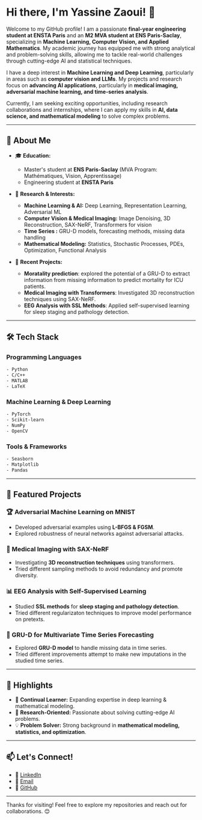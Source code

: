 # Hi there, I'm Yassine Zaoui! 👋

Welcome to my GitHub profile! I am a passionate **final-year engineering student at ENSTA Paris** and an **M2 MVA student at ENS Paris-Saclay**, specializing in **Machine Learning, Computer Vision, and Applied Mathematics**. My academic journey has equipped me with strong analytical and problem-solving skills, allowing me to tackle real-world challenges through cutting-edge AI and statistical techniques.

I have a deep interest in **Machine Learning and Deep Learning**, particularly in areas such as **computer vision and LLMs**. My projects and research focus on **advancing AI applications**, particularly in **medical imaging, adversarial machine learning, and time-series analysis**.

Currently, I am seeking exciting opportunities, including research collaborations and internships, where I can apply my skills in **AI, data science, and mathematical modeling** to solve complex problems.

---

## 🚀 About Me

- 🎓 **Education:**
  - Master's student at **ENS Paris-Saclay** (MVA Program: Mathématiques, Vision, Apprentissage)
  - Engineering student at **ENSTA Paris**
  
- 🔬 **Research & Interests:**
  - **Machine Learning & AI:** Deep Learning, Representation Learning, Adversarial ML
  - **Computer Vision & Medical Imaging:** Image Denoising, 3D Reconstruction, SAX-NeRF, Transformers for vision
  - **Time Series :** GRU-D models, forecasting methods, missing data handling
  - **Mathematical Modeling:** Statistics, Stochastic Processes, PDEs, Optimization, Functional Analysis
  
- 🌟 **Recent Projects:**
  - **Moratality prediction**: explored the potential of a GRU-D to extract information from missing information to predict mortality for ICU patients.
  - **Medical Imaging with Transformers**: Investigated 3D reconstruction techniques using SAX-NeRF.
  - **EEG Analysis with SSL Methods**: Applied self-supervised learning for sleep staging and pathology detection.

---

## 🛠️ Tech Stack

### Programming Languages
```bash
- Python
- C/C++
- MATLAB
- LaTeX
```

### Machine Learning & Deep Learning
```bash
- PyTorch
- Scikit-learn
- NumPy
- OpenCV
```

### Tools & Frameworks
```bash
- Seasborn
- Matplotlib
- Pandas
```

---

## 📂 Featured Projects

### 🏆 Adversarial Machine Learning on MNIST
- Developed adversarial examples using **L-BFGS & FGSM**.
- Explored robustness of neural networks against adversarial attacks.

### 🏥 Medical Imaging with SAX-NeRF
- Investigating **3D reconstruction techniques** using transformers.
- Tried different sampling methods to avoid redundancy and promote diversity.

### 📊 EEG Analysis with Self-Supervised Learning
- Studied **SSL methods** for **sleep staging and pathology detection**.
- Tried different regularizaton techniques to improve model performance on pretexts.

### 🚀 GRU-D for Multivariate Time Series Forecasting
- Explored **GRU-D model** to handle missing data in time series.
- Tried different improvements attempt to make new imputations in the studied time series.

---

## 🌟 Highlights

- 📖 **Continual Learner:** Expanding expertise in deep learning & mathematical modeling.
- 🎯 **Research-Oriented:** Passionate about solving cutting-edge AI problems.
- 💡 **Problem Solver:** Strong background in **mathematical modeling, statistics, and optimization**.

---

## 📫 Let's Connect!

- 💼 [LinkedIn](https://www.linkedin.com/in/yassine-zaoui-engineer)
- 📧 [Email](mailto:yassine.zaoui@ensta-paris.fr)
- 🔗 [GitHub](https://github.com/ZAOUI-Yassine)

---

Thanks for visiting! Feel free to explore my repositories and reach out for collaborations. 😊

